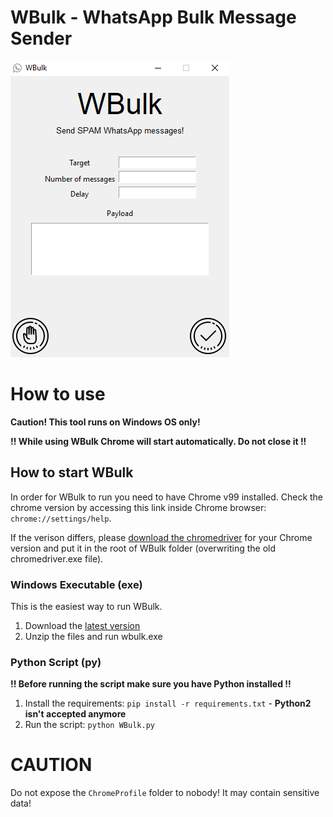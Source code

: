 # WBulk - WhatsApp Bulk Message Sender

![WBulk image](https://github.com/claudiu-sava/WBulk/blob/main/WBulk.PNG?raw=true)

# How to use
**Caution! This tool runs on Windows OS only!**

**!! While using WBulk Chrome will start automatically. Do not close it !!**

## How to start WBulk

In order for WBulk to run you need to have Chrome v99 installed. Check the chrome version by accessing this link inside Chrome browser: `chrome://settings/help`. 

If the verison differs, please [download the chromedriver](https://chromedriver.chromium.org/downloads) for your Chrome version and put it in the root of WBulk folder (overwriting the old chromedriver.exe file).

### Windows Executable (exe)

This is the easiest way to run WBulk. 

1. Download the [latest version](https://github.com/claudiu-sava/WBulk/releases/)
2. Unzip the files and run wbulk.exe

### Python Script (py)

**!! Before running the script make sure you have Python installed !!**

1. Install the requirements: `pip install -r requirements.txt` - **Python2 isn't accepted anymore**
2. Run the script: `python WBulk.py`

# CAUTION
Do not expose the `ChromeProfile` folder to nobody! It may contain sensitive data! 
